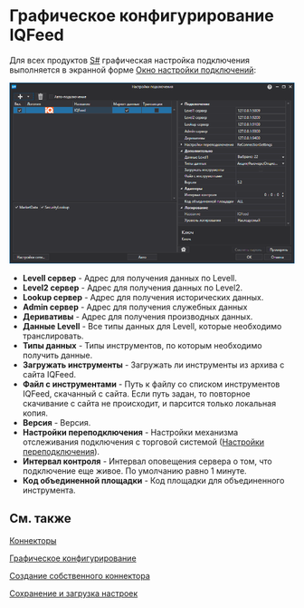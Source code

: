 # Графическое конфигурирование IQFeed

Для всех продуктов [S\#](../../../../api.md) графическая настройка подключения выполняется в экранной форме [Окно настройки подключений](../../../graphical_user_interface/connection_settings_window.md):

![API GUI Settings IQFeed](../../../../../images/api_gui_settings_iqfeed.png)

- **Levell сервер** \- Адрес для получения данных по Levell.
- **Level2 сервер** \- Адрес для получения данных по Level2.
- **Lookup сервер** \- Адрес для получения исторических данных.
- **Admin сервер** \- Адрес для получения служебных данных
- **Деривативы** \- Адрес для получения производных данных.
- **Данные Levell** \- Все типы данных для Levell, которые необходимо транслировать.
- **Типы данных** \- Типы инструментов, по которым необходимо получить данные.
- **Загружать инструменты** \- Загружать ли инструменты из архива с сайта IQFeed.
- **Файл с инструментами** \- Путь к файлу со списком инструментов IQFeed, скачанный с сайта. Если путь задан, то повторное скачивание с сайта не происходит, и парсится только локальная копия.
- **Версия** \- Версия.
- **Настройки переподключения** \- Настройки механизма отслеживания подключения с торговой системой ([Настройки переподключения](../../reconnection_settings.md)). 
- **Интервал контроля** \- Интервал оповещения сервера о том, что подключение еще живое. По умолчанию равно 1 минуте. 
- **Код объединенной площадки** \- Код площадки для объединенного инструмента. 

## См. также

[Коннекторы](../../../connectors.md)

[Графическое конфигурирование](../../graphical_configuration.md)

[Создание собственного коннектора](../../creating_own_connector.md)

[Сохранение и загрузка настроек](../../save_and_load_settings.md)
